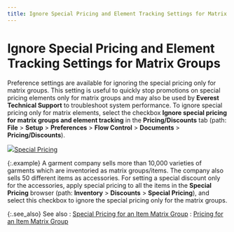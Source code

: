 ```yaml
---
title: Ignore Special Pricing and Element Tracking Settings for Matrix Groups
---
```


# Ignore Special Pricing and Element Tracking Settings for Matrix Groups


Preference settings are available for ignoring the special  pricing only for matrix groups. This setting is useful to quickly stop  promotions on special pricing elements only for matrix groups and may  also be used by **Everest Technical Support**  to troubleshoot system performance. To ignore special pricing only for  matrix elements, select the checkbox **Ignore 
 special pricing for matrix groups and element tracking** in the **Pricing/Discounts** tab (path: **File**  > **Setup** > **Preferences**  > **Flow Control** > **Documents**  > **Pricing/Discounts**).


![]({{site.mi_baseurl}}/img/lens.gif)[Special Pricing]({{site.mi_baseurl}}/item-profile-details/item-pricing/discounts-and-special-pricing/special-pricing/special_pricing.html)


{:.example}
A garment company sells more than 10,000 varieties  of garments which are inventoried as matrix groups/items. The company  also sells 50 different items as accessories. For setting a special discount  only for the accessories, apply special pricing to all the items in the  **Special Pricing** browser (path:  **Inventory** > **Discounts**  > **Special Pricing**), and select  this checkbox to ignore the special pricing only for the matrix groups.


{:.see_also}
See also
: [Special  Pricing for an Item Matrix Group]({{site.mi_baseurl}}/creating-matrix-group-and-matrix-items/pricing/special_pricing_for_an_item_matrix_group_mi.html)
: [Pricing  for an Item Matrix Group]({{site.mi_baseurl}}/creating-matrix-group-and-matrix-items/pricing/pricing_for_an_item_matrix_group.html)
